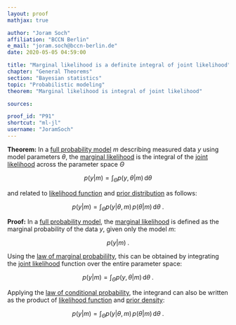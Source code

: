 ```yaml
---
layout: proof
mathjax: true

author: "Joram Soch"
affiliation: "BCCN Berlin"
e_mail: "joram.soch@bccn-berlin.de"
date: 2020-05-05 04:59:00

title: "Marginal likelihood is a definite integral of joint likelihood"
chapter: "General Theorems"
section: "Bayesian statistics"
topic: "Probabilistic modeling"
theorem: "Marginal likelihood is integral of joint likelihood"

sources:

proof_id: "P91"
shortcut: "ml-jl"
username: "JoramSoch"
---
```



**Theorem:** In a [full probability model](/D/fpm) $m$ describing measured data $y$ using model parameters $\theta$, the [marginal likelihood](/D/ml) is the integral of the [joint likelihood](/D/jl) across the parameter space $\Theta$

$$ \label{eq:ml-jl}
p(y|m) = \int_{\Theta} p(y,\theta|m) \, \mathrm{d}\theta
$$

and related to [likelihood function](/D/lf) and [prior distribution](/D/prior) as follows:

$$ \label{eq:ml-lf}
p(y|m) = \int_{\Theta} p(y|\theta,m) \, p(\theta|m) \, \mathrm{d}\theta \; .
$$


**Proof:** In a [full probability model](/D/fpm), the [marginal likelihood](/D/ml) is defined as the marginal probability of the data $y$, given only the model $m$:

$$ \label{eq:ml-def}
p(y|m) \; .
$$

Using the [law of marginal probabililty](/D/prob-marg), this can be obtained by integrating the [joint likelihood](/D/jl) function over the entire parameter space:

$$ \label{eq:ml-jl-qed}
p(y|m) = \int_{\Theta} p(y,\theta|m) \, \mathrm{d}\theta \; .
$$

Applying the [law of conditional probability](/D/prob-cond), the integrand can also be written as the product of [likelihood function](/D/lf) and [prior density](/D/prior):

$$ \label{eq:ml-lf-qed}
p(y|m) = \int_{\Theta} p(y|\theta,m) \, p(\theta|m) \, \mathrm{d}\theta \; .
$$
